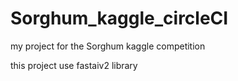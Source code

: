 # Sorghum_kaggle_circleCI
my project for the Sorghum kaggle competition

this project use fastaiv2 library 
